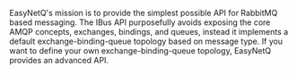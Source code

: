 EasyNetQ's mission is to provide the simplest possible API for RabbitMQ based messaging. The IBus API purposefully avoids exposing the core AMQP concepts, exchanges, bindings, and queues, instead it implements a default exchange-binding-queue topology based on message type. If you want to define your own exchange-binding-queue topology, EasyNetQ provides an advanced API.